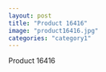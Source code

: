 ```yaml
---
layout: post
title: "Product 16416"
image: "product16416.jpg"
categories: "category1"
---
```

Product 16416
